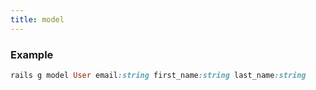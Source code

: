 ```yaml
---
title: model
---
```


### Example

```rb
rails g model User email:string first_name:string last_name:string
```
